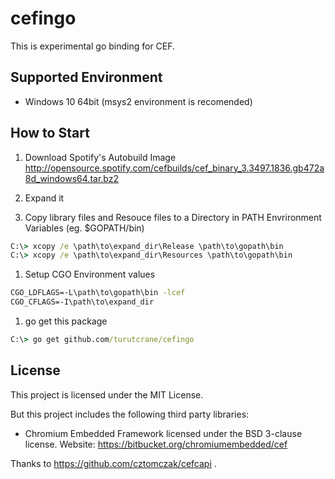 # cefingo
This is experimental go binding for CEF.

## Supported Environment
* Windows 10 64bit (msys2 environment is recomended)

## How to Start
1. Download Spotify's Autobuild Image http://opensource.spotify.com/cefbuilds/cef_binary_3.3497.1836.gb472a8d_windows64.tar.bz2

1. Expand it

1. Copy library files and Resouce files to a Directory in PATH Envrironment Variables (eg. $GOPATH/bin)
```cmd
C:\> xcopy /e \path\to\expand_dir\Release \path\to\gopath\bin
C:\> xcopy /e \path\to\expand_dir\Resources \path\to\gopath\bin
```
1. Setup CGO Environment values
```cmd
CGO_LDFLAGS=-L\path\to\gopath\bin -lcef
CGO_CFLAGS=-I\path\to\expand_dir
```

1. go get this package
```cmd
C:\> go get github.com/turutcrane/cefingo
```


## License
This project is licensed under the MIT License.

But this project includes the following third party libraries:
* Chromium Embedded Framework licensed under the BSD 3-clause
  license. Website: https://bitbucket.org/chromiumembedded/cef

Thanks to https://github.com/cztomczak/cefcapi .
